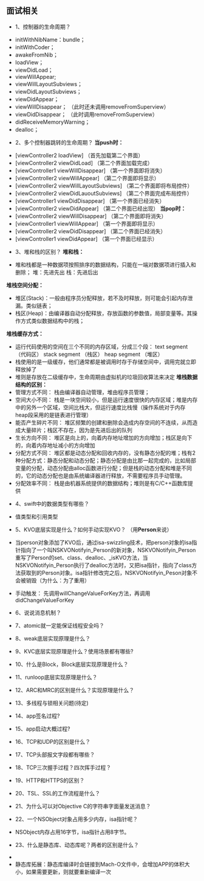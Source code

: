 ## 面试相关

* 1、控制器的生命周期？
- initWithNibName：bundle；
- initWithCoder；
- awakeFromNib；
- loadView；
- viewDidLoad；
- viewWillAppear;
- viewWillLayoutSubviews；
- viewDidLayoutSubviews；
- viewDidAppear；
- viewWillDisappear； （此时还未调用removeFromSuperview）
- viewDidDisappear；  （此时调用removeFromSuperview）
- didReceiveMemoryWarning；
- dealloc；

* 2、多个控制器跳转的生命周期？
**当push时：**
- [viewController2 loadView]    （首先加载第二个界面）
- [viewController2 viewDidLoad] （第二个界面加载完成）
- [viewController1 viewWillDisappear] （第一个界面即将消失）
- [viewController2 viewWillAppear] （第二个界面即将显示）
- [viewController2 viewWillLayoutSubviews] （第二个界面即将布局控件）
- [viewController2 viewDidLauoutSubviews] （第二个界面完成布局控件）
- [viewController1 viewDidDisappear] （第一个界面已经消失）
- [viewController2 viewDidAppear] （第二个界面已经出现）
**当pop时：**
- [viewController2 viewWillDisappear] （第二个界面即将消失）
- [viewController1 viewWillAppear] （第一个界面即将显示）
- [viewController2 viewDidDisappear] （第二个界面已经消失）
- [viewController1 viewDidAppear] （第一个界面已经显示）

* 3、堆和栈的区别？
**堆和栈：**
- 堆和栈都是一种数据项按照排序的数据结构，只能在一端对数据项进行插入和删除；
堆：先进先出
栈：先进后出

**堆栈空间分配：**
- 堆区(Stack)：一般由程序员分配释放，若不及时释放，则可能会引起内存泄漏。类似链表；
- 栈区(Heap)：由编译器自动分配释放，存放函数的参数值，局部变量等。其操作方式类似数据结构中的栈；

**堆栈缓存方式：**
- 运行代码使用的空间在三个不同的内存区域，分成三个段：
text segment  （代码区）
stack segment  （栈区）
heap segment  （堆区）
- 栈使用的是一级缓存，他们通常都是被调用时存于存储空间中，调用完就立即释放掉了
- 堆则是存放在二级缓存中，生命周期由虚拟机的垃圾回收算法来决定
**堆栈数据结构的区别：**
- 管理方式不同：
栈由编译器自动管理，堆由程序员管理；
- 空间大小不同：
栈是一块空间较小，但是运行速度很快的内存区域；堆是内存中的另外一个区域，空间比栈大，但运行速度比栈慢（操作系统对于内存heap段采用的是链表进行管理）
- 能否产生碎片不同：
堆区频繁的创建和删除会造成内存空间的不连续，从而造成大量碎片；栈区不存在，因为是先进后出的队列
- 生长方向不同：
堆区是向上的，向着内存地址增加的方向增加；栈区是向下的，向着内存地址减小的方向增加
- 分配方式不同：
堆区都是动态分配和回收内存的，没有静态分配的堆；栈有2种分配方式：静态分配和动态分配；静态分配是由比那一起完成的，比如局部变量的分配，动态分配由alloc函数进行分配；但是栈的动态分配和堆是不同的，它的动态分配也是由系统编译器进行释放，不需要程序员手动管理。
- 分配效率不同：
栈是由机器系统提供的数据结构；堆则是有C/C++函数库提供

* 4、swift中的数据类型有哪些？
- 值类型和引用类型


* 5、KVO底层实现是什么？如何手动实现KVO？  （用**Person**来说）
- 当person对象添加了KVO后，通过isa-swizzling技术，把person对象的isa指针指向了一个叫NSKVONotifyin_Person的新对象，NSKVONotifyin_Person重写了Person的set、class、dealloc、_isKVO方法，当NSKVONotifyin_Person执行了dealloc方法时，又把isa指针，指向了class方法获取到的Person对象。isa指针修改完之后，NSKVONotifyin_Peson对象不会被销毁（为什么：为了重用）

- 手动触发： 先调用willChangeValueForKey方法，再调用didChangeValueForKey

* 6、说说消息机制？

* 7、atomic就一定能保证线程安全吗？

* 8、weak底层实现原理是什么？

* 9、KVC底层实现原理是什么？使用场景都有哪些?

* 10、什么是Block，Block底层实现原理是什么？

* 11、runloop底层实现原理是什么？

* 12、ARC和MRC的区别是什么？实现原理是什么？

* 13、多线程与锁相关问题(待定)

* 14、app签名过程?

* 15、app启动大概过程?

* 16、TCP和UDP的区别是什么？

* 17、TCP头部报文字段都有哪些？

* 18、TCP三次握手过程？四次挥手过程？

* 19、HTTP和HTTPS的区别？

* 20、TSL、SSL的工作流程是什么？

* 21、为什么可以对Objective C的字符串字面量发送消息？

* 22、一个NSObject对象占用多少内存，isa指针呢？
- NSObject内存占用16字节，isa指针占用8字节。

* 23、什么是静态库、动态库呢？两者的区别是什么？
- 
- 静态库拓展：静态库编译时会链接到Mach-O文件中，会增加APP的体积大小，如果需要更新，则就要重新编译一次
